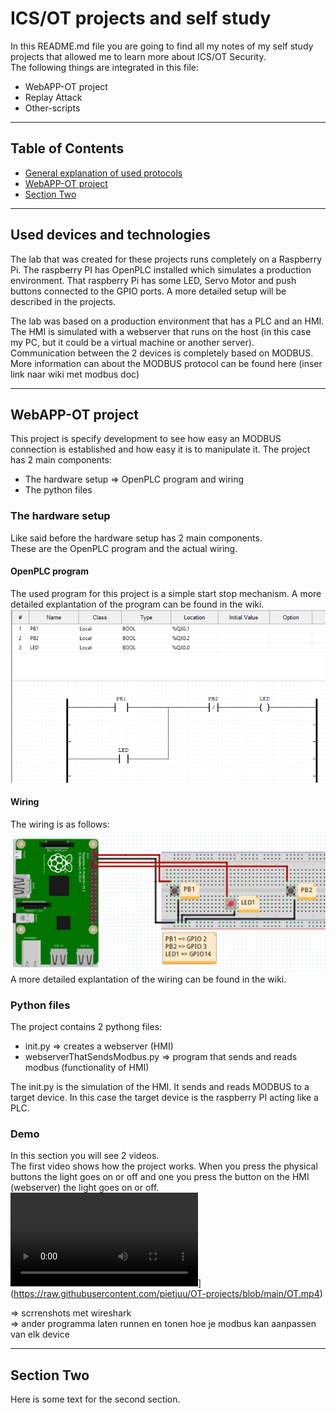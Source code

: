 # ICS/OT projects and self study

In this README.md file you are going to find all my notes of my self study projects
that allowed me to learn more about ICS/OT Security.  
The following things are integrated in this file:  
- WebAPP-OT project
- Replay Attack
- Other-scripts

---

## Table of Contents

- [General explanation of used protocols](#Used-devices-and-technologies)
- [WebAPP-OT project](#WebAPP-OT-project)
- [Section Two](#section-two)

---

## Used devices and technologies
The lab that was created for these projects runs completely on a Raspberry Pi. The raspberry PI
has OpenPLC installed which simulates a production environment. That raspberry Pi has some LED, Servo Motor 
and push buttons connected to the GPIO ports. A more detailed setup will be described in the projects.

The lab was based on a production environment that has a PLC and an HMI. The HMI is simulated with a webserver that runs 
on the host (in this case my PC, but it could be a virtual machine or another server).  
Communication between the 2 devices is completely based on MODBUS. More information can about the MODBUS protocol 
can be found here (inser link naar wiki met modbus doc)


---

## WebAPP-OT project

This project is specify development to see how easy an MODBUS connection is established and
how easy it is to manipulate it.
The project has 2 main components:
- The hardware setup => OpenPLC program and wiring
- The python files

### The hardware setup
Like said before the hardware setup has 2 main components.  
These are the OpenPLC program and the actual wiring.

#### OpenPLC program
The used program for this project is a simple start stop mechanism.
A more detailed explantation of the program can be found in the wiki.
![img.png](img.png)

#### Wiring
The wiring is as follows:
![img_1.png](img_1.png)
A more detailed explantation of the wiring can be found in the wiki.

### Python files
The project contains 2 pythong files:
- init.py => creates a webserver (HMI)
- webserverThatSendsModbus.py => program that sends and reads modbus (functionality of HMI)

The init.py is the simulation of the HMI. It sends and reads MODBUS to a target device.
In this case the target device is the raspberry PI acting like a PLC. 

### Demo
In this section you will see 2 videos.  
The first video shows how the project works. When you press the physical buttons the light goes on or off and one you
press the button on the HMI (webserver) the light goes on or off.  
![Watch the video](https://raw.githubusercontent.com/pietjuu/OT-projects/blob/main/OT.mp4)](https://raw.githubusercontent.com/pietjuu/OT-projects/blob/main/OT.mp4)  

=> scrrenshots met wireshark  
=> ander programma laten runnen en tonen hoe je modbus kan aanpassen van elk device 



---

## Section Two

Here is some text for the second section.
